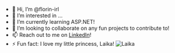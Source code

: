 - 👋 Hi, I’m @florin-irl
- 👀 I’m interested in ...
- 🌱 I’m currently learning ASP.NET!
- 💞️ I’m looking to collaborate on any fun projects to contribute to!
- 📫 Reach out to me on [LinkedIn](https://www.linkedin.com/in/florin-andrei-ivana-307776239/?locale=ro_RO)!
- ⚡ Fun fact: I love my little princess, Laika!
![Laika](https://github.com/user-attachments/assets/9d576240-61c9-4603-83ef-5efd57c65e04)

<!---
florin-irl/florin-irl is a ✨ special ✨ repository because its `README.md` (this file) appears on your GitHub profile.
You can click the Preview link to take a look at your changes.
--->

